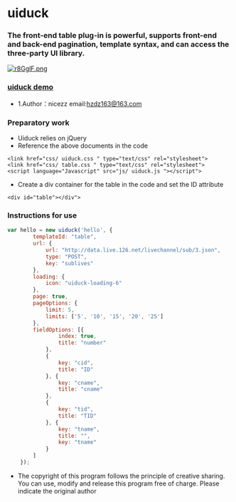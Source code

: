 # uiduck
### The front-end table plug-in is powerful, supports front-end and back-end pagination, template syntax, and can access the three-party UI library. <br>
[![r8GglF.png](https://s3.ax1x.com/2020/12/17/r8GglF.png)](https://imgchr.com/i/r8GglF)
### [uiduck demo](https://nicez2.github.io/uiduck/index.html)<br>

* 1.Author：nicezz  email:hzdz163@163.com <br>
### Preparatory work
- Uiduck relies on jQuery
- Reference the above documents in the code
````
<link href="css/ uiduck.css " type="text/css" rel="stylesheet">
<link href="css/ table.css " type="text/css" rel="stylesheet">
<script language="Javascript" src="js/ uiduck.js "></script">
````
- Create a div container for the table in the code and set the ID attribute
````
<div id="table"></div">
````
### Instructions for use
````javascript
var hello = new uiduck('hello', {
		templateId: "table",
		url: {
			url: "http://data.live.126.net/livechannel/sub/3.json",
			type: "POST",
			key: "sublives"
		},
		loading: {
			icon: "uiduck-loading-6"
		},
		page: true,
		pageOptions: {
			limit: 5,
			limits: ['5', '10', '15', '20', '25']
		},
		fieldOptions: [{
				index: true,
				title: "number"
			},
			{
				key: "cid",
				title: "ID"
			}, {
				key: "cname",
				title: "cname"
			},
			{
				key: "tid",
				title: "TID"
			}, {
				key: "tname",
				title: "",				
				key: "tname"
			}
		]
	});
````
* The copyright of this program follows the principle of creative sharing. You can use, modify and release this program free of charge. Please indicate the original author
